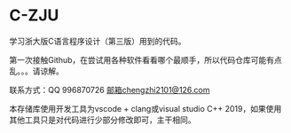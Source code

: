 # C-ZJU
学习浙大版C语言程序设计（第三版）用到的代码。

第一次接触Github，在尝试用各种软件看看哪个最顺手，所以代码仓库可能有点乱。。。请谅解。

联系方式：QQ 996870726
          邮箱chengzhi2101@126.com
          
本存储库使用开发工具为vscode + clang或visual studio C++ 2019，如果使用其他工具只是对代码进行少部分修改即可，主干相同。
